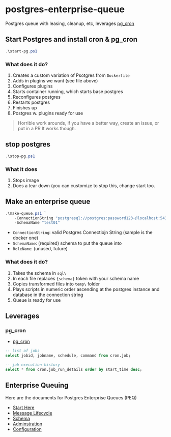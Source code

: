# postgres-enterprise-queue

Postgres queue with leasing, cleanup, etc, leverages [pg_cron](https://github.com/citusdata/pg_cron)

## Start Postgres and install cron & pg_cron

```powershell
.\start-pg.ps1
```

### What does it do?

1. Creates a custom variation of Psotgres from `Dockerfile`
2. Adds in plugins we want (see file above)
3. Configures plugins
4. Starts container running, which starts base postgres
5. Reconfigures postgres
6. Restarts postgres
7. Finishes up
8. Postgres w. plugins ready for use

> Horrible work arounds, if you have a better way, create an issue, or put in a PR 
> It works though.

## stop postgres

```powershell
.\stop-pg.ps1
```

### What it does

1. Stops image
2. Does a tear down (you can customize to stop this, change start too.

## Make an enterprise queue

```powershell
.\make-queue.ps1 `
    -ConnectionString "postgresql://postgres:password123-@localhost:5432/postgres" `
    -SchemaName "test01" 
```

* `ConnectionString`: valid Postgres Connectiojn String (sample is the docker one)
* `SchemaName`: (required) schema to put the queue into 
* `RoleName`: (unused, future)

### What does it do?

1. Takes the schema in `sql\` 
2. In each file replaces `{schema}` token with your schema name
3. Copies transformed files into `temp\` folder
4. Plays scripts in numeric order ascending at the postgres instance and database in the connection string
5. Queue is ready for use

## Leverages

### pg_cron

- [pg_cron](https://github.com/citusdata/pg_cron)

```sql
-- list of jobs
select jobid, jobname, schedule, command from cron.job;

-- job execution history
select * from cron.job_run_details order by start_time desc;
```

## Enterprise Queuing

Here are the documents for Postgres Enterprise Queues (PEQ)

- [Start Here](./doc/README.md)
- [Message Lifecycle](./doc/MESSAGE_LIFECYCLE.md)
- [Schema](./doc/SCHEMA.md)
- [Adminstration](./doc/PEQ_ADMIN.md)
- [Configuration](./doc/CONFIG.md)
